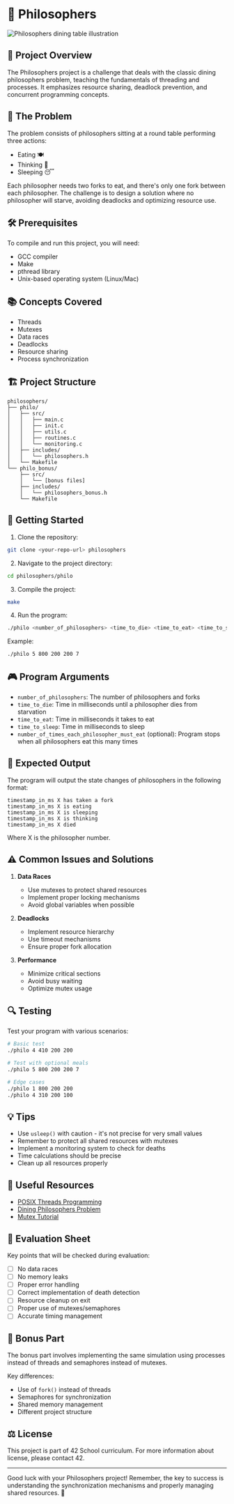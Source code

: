 # 🍝 Philosophers

<img src="/api/placeholder/800/300" alt="Philosophers dining table illustration" />

## 🎯 Project Overview

The Philosophers project is a challenge that deals with the classic dining philosophers problem, teaching the fundamentals of threading and processes. It emphasizes resource sharing, deadlock prevention, and concurrent programming concepts.

## 🧮 The Problem

The problem consists of philosophers sitting at a round table performing three actions:
- Eating 🍽️
- Thinking 🤔
- Sleeping 😴

Each philosopher needs two forks to eat, and there's only one fork between each philosopher. The challenge is to design a solution where no philosopher will starve, avoiding deadlocks and optimizing resource use.

## 🛠️ Prerequisites

To compile and run this project, you will need:

- GCC compiler
- Make
- pthread library
- Unix-based operating system (Linux/Mac)

## 📚 Concepts Covered

- Threads
- Mutexes
- Data races
- Deadlocks
- Resource sharing
- Process synchronization

## 🏗️ Project Structure

```
philosophers/
├── philo/
│   ├── src/
│   │   ├── main.c
│   │   ├── init.c
│   │   ├── utils.c
│   │   ├── routines.c
│   │   └── monitoring.c
│   ├── includes/
│   │   └── philosophers.h
│   └── Makefile
└── philo_bonus/
    ├── src/
    │   └── [bonus files]
    ├── includes/
    │   └── philosophers_bonus.h
    └── Makefile
```

## 🚀 Getting Started

1. Clone the repository:
```bash
git clone <your-repo-url> philosophers
```

2. Navigate to the project directory:
```bash
cd philosophers/philo
```

3. Compile the project:
```bash
make
```

4. Run the program:
```bash
./philo <number_of_philosophers> <time_to_die> <time_to_eat> <time_to_sleep> [number_of_times_each_philosopher_must_eat]
```

Example:
```bash
./philo 5 800 200 200 7
```

## 🎮 Program Arguments

- `number_of_philosophers`: The number of philosophers and forks
- `time_to_die`: Time in milliseconds until a philosopher dies from starvation
- `time_to_eat`: Time in milliseconds it takes to eat
- `time_to_sleep`: Time in milliseconds to sleep
- `number_of_times_each_philosopher_must_eat` (optional): Program stops when all philosophers eat this many times

## 🎯 Expected Output

The program will output the state changes of philosophers in the following format:
```
timestamp_in_ms X has taken a fork
timestamp_in_ms X is eating
timestamp_in_ms X is sleeping
timestamp_in_ms X is thinking
timestamp_in_ms X died
```
Where X is the philosopher number.

## ⚠️ Common Issues and Solutions

1. **Data Races**
   - Use mutexes to protect shared resources
   - Implement proper locking mechanisms
   - Avoid global variables when possible

2. **Deadlocks**
   - Implement resource hierarchy
   - Use timeout mechanisms
   - Ensure proper fork allocation

3. **Performance**
   - Minimize critical sections
   - Avoid busy waiting
   - Optimize mutex usage

## 🔍 Testing

Test your program with various scenarios:

```bash
# Basic test
./philo 4 410 200 200

# Test with optional meals
./philo 5 800 200 200 7

# Edge cases
./philo 1 800 200 200
./philo 4 310 200 100
```

## 💡 Tips

- Use `usleep()` with caution - it's not precise for very small values
- Remember to protect all shared resources with mutexes
- Implement a monitoring system to check for deaths
- Time calculations should be precise
- Clean up all resources properly

## 🔗 Useful Resources

- [POSIX Threads Programming](https://computing.llnl.gov/tutorials/pthreads/)
- [Dining Philosophers Problem](https://en.wikipedia.org/wiki/Dining_philosophers_problem)
- [Mutex Tutorial](https://www.geeksforgeeks.org/mutex-lock-for-linux-thread-synchronization/)

## 📝 Evaluation Sheet

Key points that will be checked during evaluation:

- [ ] No data races
- [ ] No memory leaks
- [ ] Proper error handling
- [ ] Correct implementation of death detection
- [ ] Resource cleanup on exit
- [ ] Proper use of mutexes/semaphores
- [ ] Accurate timing management

## 🎨 Bonus Part

The bonus part involves implementing the same simulation using processes instead of threads and semaphores instead of mutexes.

Key differences:
- Use of `fork()` instead of threads
- Semaphores for synchronization
- Shared memory management
- Different project structure

## ⚖️ License

This project is part of 42 School curriculum. For more information about license, please contact 42.

---

Good luck with your Philosophers project! Remember, the key to success is understanding the synchronization mechanisms and properly managing shared resources. 🚀
